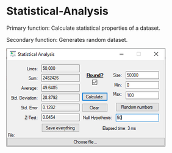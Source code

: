 # Statistical-Analysis


Primary function:
Calculate statistical properties of a dataset.

Secondary function:
Generates random dataset.

![](Statistics.PNG)
